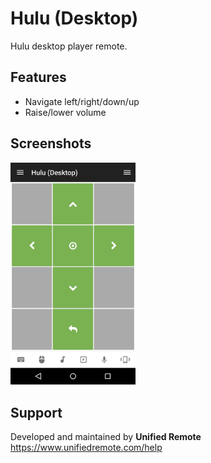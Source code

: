 # Hulu (Desktop)
Hulu desktop player remote.

## Features
*  Navigate left/right/down/up
*  Raise/lower volume

## Screenshots
<img src="screen.png" width="200" />

## Support
Developed and maintained by **Unified Remote**  
https://www.unifiedremote.com/help
